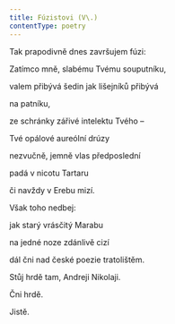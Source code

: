 ```yaml
---
title: Fúzistovi (V\.)
contentType: poetry
---
```


<section>

Tak prapodivně dnes završujem fúzi:

Zatímco mně, slabému Tvému souputníku,

valem přibývá šedin jak lišejníků přibývá

na patníku,

ze schránky zářivé intelektu Tvého –

Tvé opálové aureólní drúzy

nezvučně, jemně vlas předposlední

padá v nicotu Tartaru

či navždy v Erebu mizí.

Však toho nedbej:

jak starý vrásčitý Marabu

na jedné noze zdánlivě cizí

dál čni nad české poezie tratolištěm.

Stůj hrdě tam, Andreji Nikolaji.

Čni hrdě.

Jistě.

</section>
